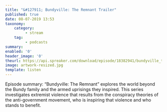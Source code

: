 ```yaml
---
title: "&#127911; Bundyville: The Remnant Trailer"
published: true
date: 08-07-2019 13:53
taxonomy:
    category:
         - stream
    tag:
         - podcasts
summary:
enabled: '0'
header_image: '0'
theurl: https://api.spreaker.com/download/episode/18382941/bundyville_the_remnant_trailer.mp3
image: artwork-resized.jpg
template: listen
---
```

 
Episode summary: “Bundyville: The Remnant” explores the world beyond the Bundy family and the armed uprisings they inspired. This series investigates extremist violence that results from the conspiracy theories of the anti-government movement, who is inspiring that violence and who stands to benefit.
